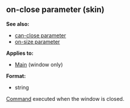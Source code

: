 ## on-close parameter (skin)
**See also:**
+   [can-close parameter](/ref/%7Bskin%7D/param/can-close.md) 
+   [on-size parameter](/ref/%7Bskin%7D/param/on-size.md) 
<!-- -->
**Applies to:**
+   [Main](/ref/%7Bskin%7D/control/main.md)  (window only)
<!-- -->
**Format:**
+   string


[Command](/ref/%7Bskin%7D/commands.md) executed when the window is
closed.